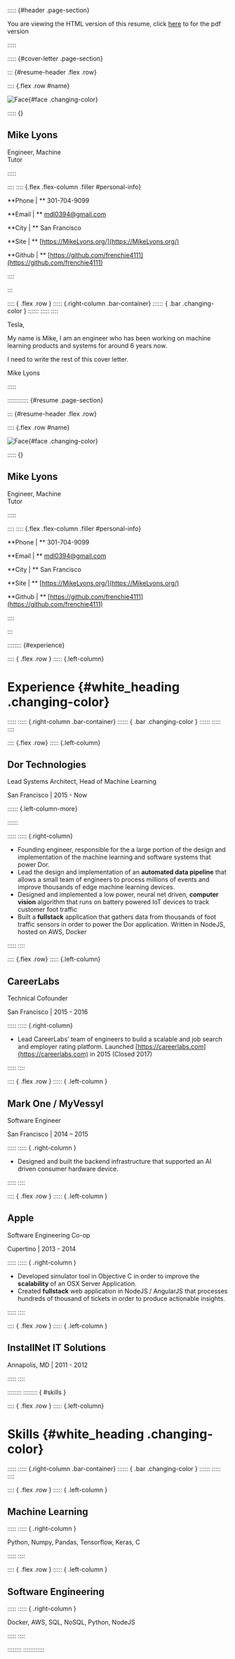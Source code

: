 ::::: {#header .page-section}

You are viewing the HTML version of this resume, click [here](Resume.pdf) to for the pdf version

:::::

::::: {#cover-letter .page-section}

::: {#resume-header .flex .row}

:::: {.flex .row #name}

![Face](src/face-transparent.png){#face .changing-color}

::::: {}

## Mike Lyons

Engineer, Machine<br/>Tutor

:::::

::::
:::: {.flex .flex-column .filler #personal-info}

**Phone | ** 301-704-9099

**Email | ** mdl0394@gmail.com

**City | ** San Francisco

**Site | ** [https://MikeLyons.org/](https://MikeLyons.org/)

**Github | ** [https://github.com/frenchie4111](https://github.com/frenchie4111)


::::


:::

:::: { .flex .row }
::::: {.right-column .bar-container}
:::::: { .bar .changing-color }
::::::
:::::
::::

Tesla,

My name is Mike, I am an engineer who has been working on machine learning products and systems for around 6 years now. 

I need to write the rest of this cover letter.

Mike Lyons

:::::

:::::::::::: {#resume .page-section}

::: {#resume-header .flex .row}

:::: {.flex .row #name}

![Face](src/face-transparent.png){#face .changing-color}

::::: {}

## Mike Lyons

Engineer, Machine<br/>Tutor

:::::

::::
:::: {.flex .flex-column .filler #personal-info}

**Phone | ** 301-704-9099

**Email | ** mdl0394@gmail.com

**City | ** San Francisco

**Site | ** [https://MikeLyons.org/](https://MikeLyons.org/)

**Github | ** [https://github.com/frenchie4111](https://github.com/frenchie4111)


::::


:::

:::::::: {#experience}

:::: { .flex .row }
::::: {.left-column}
# Experience {#white_heading .changing-color}
:::::
::::: {.right-column .bar-container}
:::::: { .bar .changing-color }
::::::
:::::
::::

:::: {.flex .row}
::::: {.left-column}

## Dor Technologies 

Lead Systems Architect, Head of Machine Learning

San Francisco | 2015 - Now

:::::: {.left-column-more}

::::::

:::::
::::: {.right-column}

 - Founding engineer, responsible for the a large portion of the design and implementation of the machine learning and software systems that power Dor.
 - Lead the design and implementation of an **automated data pipeline** that allows a small team of engineers to process millions of events and improve thousands of edge machine learning devices.
 - Designed and implemented a low power, neural net driven, **computer vision** algorithm that runs on battery powered IoT devices to track customer foot traffic
 - Built a **fullstack** application that gathers data from thousands of foot traffic sensors in order to power the Dor application. Written in NodeJS, hosted on AWS, Docker

:::::
::::

:::: {.flex .row}
::::: {.left-column}

## CareerLabs

Technical Cofounder

San Francisco | 2015 - 2016

:::::
::::: {.right-column}

 - Lead CareerLabs’ team of engineers to build a scalable and job search and employer rating platform. Launched [https://careerlabs.com](https://careerlabs.com) in 2015 (Closed 2017)

:::::
::::

:::: { .flex .row }
::::: { .left-column }

## Mark One / MyVessyl 

Software Engineer

San Francisco | 2014 – 2015

:::::
::::: { .right-column }

 - Designed and built the backend infrastructure that supported an AI driven consumer hardware device.

:::::
::::

:::: { .flex .row }
::::: { .left-column }

## Apple

Software Engineering Co-op

Cupertino | 2013 - 2014

:::::
::::: { .right-column }

 - Developed simulator tool in Objective C in order to improve the **scalability** of an 
 OSX Server Application.
 - Created **fullstack** web application in NodeJS / AngularJS that processes hundreds 
 of thousand of tickets in order to produce actionable insights.

:::::
::::

:::: { .flex .row }
::::: { .left-column }

## InstallNet IT Solutions 

Annapolis, MD | 2011 - 2012

:::::
::::


::::::::
:::::::: { #skills }

:::: { .flex .row }
::::: {.left-column}
# Skills {#white_heading .changing-color}
:::::
::::: {.right-column .bar-container}
:::::: { .bar .changing-color }
::::::
:::::
::::

:::: { .flex .row }
::::: { .left-column }

## Machine Learning

:::::
::::: { .right-column }

Python, Numpy, Pandas, Tensorflow, Keras, C

:::::
::::

:::: { .flex .row }
::::: { .left-column }

## Software Engineering

:::::
::::: { .right-column }

Docker, AWS, SQL, NoSQL, Python, NodeJS

:::::
::::

::::::::
::::::::::::
